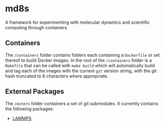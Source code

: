 # md8s

A framework for experimenting with molecular dynamics and scientific computing through containers

## Containers

The `/containers` folder contains folders each containing a `Dockerfile` or set thereof to build
Docker images. In the root of the `/containers` folder is a `Makefile` that can be called with
`make build` which will automatically build and tag each of the images with the current `git`
version string, with the git hash truncated to 6 characters where appropriate.

## External Packages

The `/extern` folder containers a set of git submodules. It currently contains the following packages:
- [LAMMPS](https://github.com/lammps/lammps)
